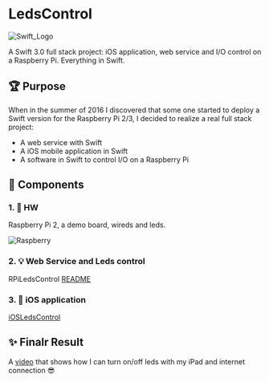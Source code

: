 # LedsControl
![Swift_Logo](http://eclipsesource.com/blogs/wp-content/uploads/2014/06/Apple_Swift_Logo.png)

A Swift 3.0 full stack project: iOS application, web service and I/O control on a Raspberry Pi. Everything in Swift.

## 🏆 Purpose

When in the summer of 2016 I discovered that some one started to deploy a Swift version for the Raspberry Pi 2/3, I decided to realize a real full stack project: 
* A web service with Swift
* A iOS mobile application in Swift
* A software in Swift to control I/O on a Raspberry Pi

## 🔩 Components

### 1. 🤖 HW

Raspberry Pi 2, a demo board, wireds and leds.

![Raspberry](https://github.com/darthpelo/LedsControl/blob/master/Images/FullSizeRender.jpg)

### 2. 💡 Web Service and Leds control

RPiLedsControl [README](https://github.com/darthpelo/LedsControl/tree/develop/RPiLedsControl)

### 3. 📱 iOS application

[iOSLedsControl](https://github.com/darthpelo/LedsControl/tree/develop/iOSLedsControl)

## ✨ Finalr Result

A [video](https://vimeo.com/202640110) that shows how I can turn on/off leds with my iPad and internet connection 😎
